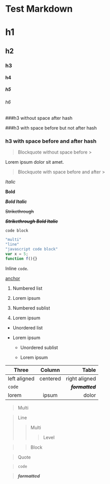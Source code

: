 Test Markdown
=============

# h1
## h2
### h3
#### h4
##### h5
###### h6

###h3 without space after hash

 ###h3 with space before but not after hash
 ### h3 with space before and after hash

>Blockquote without space before >

Lorem ipsum dolor sit amet.

 > Blockquote with space before and after >

_Italic_

__Bold__

___Bold Italic___

~~Strikethrough~~

~~___Strikethrough Bold Italic___~~

```
code block
```

```js
"multi"
"line"
"javascript code block"
var x = 5;
function f(){}
```

Inline `code`.

[anchor](http://example.com)

1. Numbered list

2. Lorem ipsum

  1. Numbered sublist

  2. Lorem ipsum


* Unordered list

* Lorem ipsum

  * Unordered sublist

  * Lorem ipsum


|Three        |Column        |Table              |
|-------------|:------------:| -----------------:|
|left aligned |centered      |right aligned      |
|`code`       |              |~~___formatted___~~|
|lorem        |ipsum         |dolor              |

> Multi

> Line
> > Multi
> > > Level

> > Block

> Quote

> `code`

> ~~___formatted___~~
